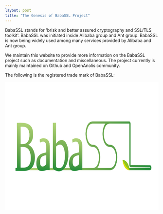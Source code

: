 ```yaml
---
layout: post
title: "The Genesis of BabaSSL Project"
---
```

BabaSSL stands for 'brisk and better assured cryptography and SSL/TLS toolkit'. BabaSSL was initiated inside Alibaba group and Ant group. BabaSSL is now being widely used among many services provided by Alibaba and Ant group.

We maintain this website to provide more information on the BabaSSL project such as documentation and miscellaneous. The project currently is mainly maintained on Github and OpenAnolis community.

The following is the registered trade mark of BabaSSL:

<span id="img1"><img src="/images/Babassl-logo-1.png" alt="logo" width="867" height="419"  /></span>
